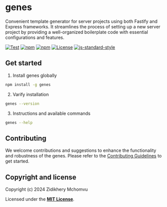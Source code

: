 # genes

Convenient template generator for server projects using both Fastify and Express frameworks. It streamlines the process of setting up a new server project by providing a well-organized boilerplate code with essential configurations and features.

[![Test](https://github.com/zhid0399123/genes/actions/workflows/continue-integration.yml/badge.svg)](https://github.com/zhid0399123/genes/actions/workflows/continue-integration.yml)
[![npm](https://img.shields.io/npm/v/@zhid0399123/genes.svg?style=flat-square&color=default)](https://www.npmjs.com/package/@zhid0399123/genes)
[![npm](https://img.shields.io/npm/dt/@zhid0399123/genes.svg?style=flat-square&color=default)](https://www.npmjs.com/package/@zhid0399123/genes)
[![License](https://img.shields.io/github/license/zhid0399123/genes.svg?style=flat-square&color=default)](https://opensource.org/licenses/MIT)
[![js-standard-style](https://img.shields.io/badge/style-standard-brightgreen.svg?style=flat)](https://standardjs.com/)

## Get started

1. Install genes globally

```bash
npm install -g genes
```

2. Varify installation

```bash
genes --version
```

3. Instructions and available commands

```bash
genes --help
```

## Contributing

We welcome contributions and suggestions to enhance the functionality and robustness of the genes. Please refer to the [Contributing Guidelines](https://github.com/zhid0399123/genes/blob/main/CONTRIBUTING.md) to get started.

## Copyright and license

Copyright (c) 2024 Zidikhery Mchomvu

Licensed under the **[MIT License](https://github.com/zhid0399123/genes/blob/main/LICENSE)**.
